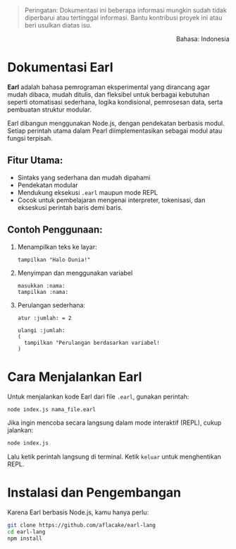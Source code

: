 > Peringatan:
> Dokumentasi ini beberapa informasi mungkin sudah tidak diperbarui atau tertinggal informasi. Bantu kontribusi proyek ini atau beri usulkan diatas isu.

<p align="right">Bahasa: Indonesia</p>

# Dokumentasi Earl
**Earl** adalah bahasa pemrograman eksperimental yang dirancang agar mudah dibaca, mudah ditulis, dan fleksibel untuk berbagai kebutuhan seperti otomatisasi sederhana, logika kondisional, pemrosesan data, serta pembuatan struktur modular.

Earl dibangun menggunakan Node.js, dengan pendekatan berbasis modul. Setiap perintah utama dalam Pearl diimplementasikan sebagai modul atau fungsi terpisah.

## Fitur Utama:
- Sintaks yang sederhana dan mudah dipahami
- Pendekatan modular
- Mendukung eksekusi `.earl` maupun mode REPL
- Cocok untuk pembelajaran mengenai interpreter, tokenisasi, dan ekseskusi perintah baris demi baris.

## Contoh Penggunaan:
1. Menampilkan teks ke layar:
   ```earl
   tampilkan "Halo Dunia!"
   ```
2. Menyimpan dan menggunakan variabel
   ```earl
   masukkan :nama:
   tampilkan :nama:
   ```
4. Perulangan sederhana:
   ```earl
   atur :jumlah: = 2

   ulangi :jumlah:
   (
     tampilkan "Perulangan berdasarkan variabel!
   )
   ```

# Cara Menjalankan Earl
Untuk menjalankan kode Earl dari file `.earl`, gunakan perintah:
```bash
node index.js nama_file.earl
```

Jika ingin mencoba secara langsung dalam mode interaktif (REPL), cukup jalankan:
```bash
node index.js
```
Lalu ketik perintah langsung di terminal. Ketik `keluar` untuk menghentikan REPL.

# Instalasi dan Pengembangan
Karena Earl berbasis Node.js, kamu hanya perlu:
```bash
git clone https://github.com/aflacake/earl-lang
cd earl-lang
npm install
```
